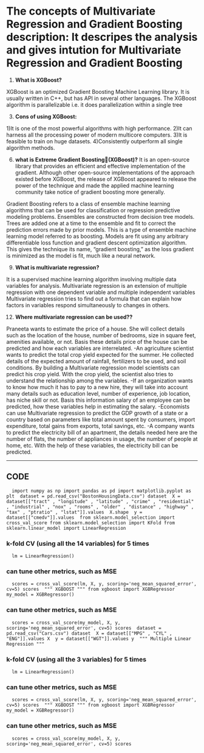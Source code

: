 The concepts of Multivariate Regression and Gradient Boosting description: It descripes the analysis and gives intution for Multivariate Regression and Gradient Boosting
=========================================================================================================================================================================

1.  **What is XGBoost?**  
    
XGBoost is an optimized Gradient Boosting Machine Learning library. It is usually written in C++, but has API in several other languages. The XGBoost algorithm is parallelizable i.e. it does parallelization within a single tree

3.  **Cons of using XGBoost:**
    
1)It is one of the most powerful algorithms with high performance. 2)It can harness all the processing power of modern multicore computers. 3)It is feasible to train on huge datasets. 4)Consistently outperform all single algorithm methods.

6.  **what is Extreme Gradient Boosting(XGBoost)?**
It is an open-source library that provides an efficient and effective implementation of the gradient. Although other open-source implementations of the approach existed before XGBoost, the release of XGBoost appeared to release the power of the technique and made the applied machine learning community take notice of gradient boosting more generally.

Gradient Boosting refers to a class of ensemble machine learning algorithms that can be used for classification or regression predictive modeling problems. Ensembles are constructed from decision tree models. Trees are added one at a time to the ensemble and fit to correct the prediction errors made by prior models. This is a type of ensemble machine learning model referred to as boosting. Models are fit using any arbitrary differentiable loss function and gradient descent optimization algorithm. This gives the technique its name, “gradient boosting,” as the loss gradient is minimized as the model is fit, much like a neural network.

9.  **What is multivariate regression?**
    

It is a supervised machine learning algorithm involving multiple data variables for analysis. Multivariate regression is an extension of multiple regression with one dependent variable and multiple independent variables Multivariate regression tries to find out a formula that can explain how factors in variables respond simultaneously to changes in others.

12.  **Where multivariate regression can be used??**
    
Praneeta wants to estimate the price of a house. She will collect details such as the location of the house, number of bedrooms, size in square feet, amenities available, or not. Basis these details price of the house can be predicted and how each variables are interrelated. -An agriculture scientist wants to predict the total crop yield expected for the summer. He collected details of the expected amount of rainfall, fertilizers to be used, and soil conditions. By building a Multivariate regression model scientists can predict his crop yield. With the crop yield, the scientist also tries to understand the relationship among the variables. -If an organization wants to know how much it has to pay to a new hire, they will take into account many details such as education level, number of experience, job location, has niche skill or not. Basis this information salary of an employee can be predicted, how these variables help in estimating the salary. -Economists can use Multivariate regression to predict the GDP growth of a state or a country based on parameters like total amount spent by consumers, import expenditure, total gains from exports, total savings, etc. -A company wants to predict the electricity bill of an apartment, the details needed here are the number of flats, the number of appliances in usage, the number of people at home, etc. With the help of these variables, the electricity bill can be predicted.

* * *

CODE
----

`   import numpy as np import pandas as pd import matplotlib.pyplot as plt  dataset = pd.read_csv("BostonHousingData.csv") dataset  X = dataset[["tract" , "longitude" , "latitude" , "crime" , "residential" , "industrial" , "nox" , "rooms" , "older" , "distance" , "highway" , "tax" , "ptratio" , "lstat"]].values  X.shape  y = dataset[["cmedv"]].values  from sklearn.model_selection import cross_val_score from sklearn.model_selection import KFold from sklearn.linear_model import LinearRegression   `

### k-fold CV (using all the 14 variables) for 5 times

`   lm = LinearRegression()   `

### can tune other metrics, such as MSE

`   scores = cross_val_score(lm, X, y, scoring='neg_mean_squared_error', cv=5) scores  """ XGBOOST """ from xgboost import XGBRegressor  my_model = XGBRegressor()   `

### can tune other metrics, such as MSE

`   scores = cross_val_score(my_model, X, y, scoring='neg_mean_squared_error', cv=5) scores  dataset = pd.read_csv("Cars.csv") dataset  X = dataset[["MPG" , "CYL" , "ENG"]].values X  y = dataset[["WGT"]].values y  """ Multiple Linear Regression """   `

### k-fold CV (using all the 3 variables) for 5 times

`   lm = LinearRegression()   `

### can tune other metrics, such as MSE

`   scores = cross_val_score(lm, X, y, scoring='neg_mean_squared_error', cv=5) scores  """ XGBOOST """ from xgboost import XGBRegressor  my_model = XGBRegressor()   `

### can tune other metrics, such as MSE

`   scores = cross_val_score(my_model, X, y, scoring='neg_mean_squared_error', cv=5) scores   `
